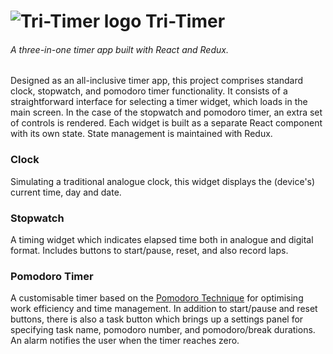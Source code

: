 # ![Tri-Timer logo](public/favicon.ico) Tri-Timer
###### A three-in-one timer app built with React and Redux.

Designed as an all-inclusive timer app, this project comprises standard clock, stopwatch, and pomodoro timer functionality. It consists of a straightforward interface for selecting a timer widget, which loads in the main screen. In the case of the stopwatch and pomodoro timer, an extra set of controls is rendered. Each widget is built as a separate React component with its own state. State management is maintained with Redux.

### Clock
Simulating a traditional analogue clock, this widget displays the (device's) current time, day and date.

### Stopwatch
A timing widget which indicates elapsed time both in analogue and digital format. Includes buttons to start/pause, reset, and also record laps.

### Pomodoro Timer
A customisable timer based on the [Pomodoro Technique](https://en.wikipedia.org/wiki/Pomodoro_Technique) for optimising work efficiency and time management. In addition to start/pause and reset buttons, there is also a task button which brings up a settings panel for specifying task name, pomodoro number, and pomodoro/break durations. An alarm notifies the user when the timer reaches zero.
